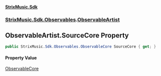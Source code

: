 #### [StrixMusic.Sdk](./index.md 'index')
### [StrixMusic.Sdk.Observables](./StrixMusic-Sdk-Observables.md 'StrixMusic.Sdk.Observables').[ObservableArtist](./StrixMusic-Sdk-Observables-ObservableArtist.md 'StrixMusic.Sdk.Observables.ObservableArtist')
## ObservableArtist.SourceCore Property
```csharp
public StrixMusic.Sdk.Observables.ObservableCore SourceCore { get; }
```
#### Property Value
[ObservableCore](./StrixMusic-Sdk-Observables-ObservableCore.md 'StrixMusic.Sdk.Observables.ObservableCore')  
